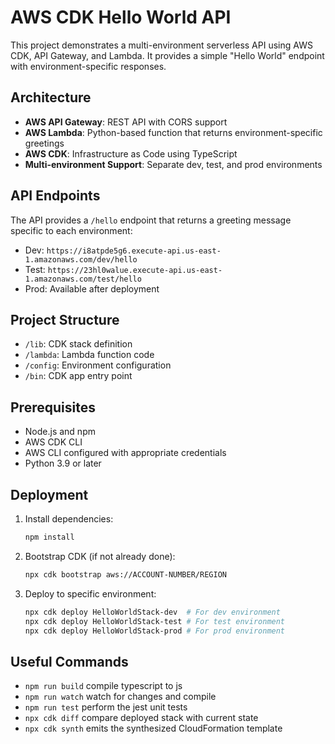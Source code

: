 # AWS CDK Hello World API

This project demonstrates a multi-environment serverless API using AWS CDK, API Gateway, and Lambda. It provides a simple "Hello World" endpoint with environment-specific responses.

## Architecture

- **AWS API Gateway**: REST API with CORS support
- **AWS Lambda**: Python-based function that returns environment-specific greetings
- **AWS CDK**: Infrastructure as Code using TypeScript
- **Multi-environment Support**: Separate dev, test, and prod environments

## API Endpoints

The API provides a `/hello` endpoint that returns a greeting message specific to each environment:

- Dev: `https://i8atpde5g6.execute-api.us-east-1.amazonaws.com/dev/hello`
- Test: `https://23hl0walue.execute-api.us-east-1.amazonaws.com/test/hello`
- Prod: Available after deployment

## Project Structure

- `/lib`: CDK stack definition
- `/lambda`: Lambda function code
- `/config`: Environment configuration
- `/bin`: CDK app entry point

## Prerequisites

- Node.js and npm
- AWS CDK CLI
- AWS CLI configured with appropriate credentials
- Python 3.9 or later

## Deployment

1. Install dependencies:
   ```bash
   npm install
   ```

2. Bootstrap CDK (if not already done):
   ```bash
   npx cdk bootstrap aws://ACCOUNT-NUMBER/REGION
   ```

3. Deploy to specific environment:
   ```bash
   npx cdk deploy HelloWorldStack-dev  # For dev environment
   npx cdk deploy HelloWorldStack-test # For test environment
   npx cdk deploy HelloWorldStack-prod # For prod environment
   ```

## Useful Commands

* `npm run build`   compile typescript to js
* `npm run watch`   watch for changes and compile
* `npm run test`    perform the jest unit tests
* `npx cdk diff`    compare deployed stack with current state
* `npx cdk synth`   emits the synthesized CloudFormation template
